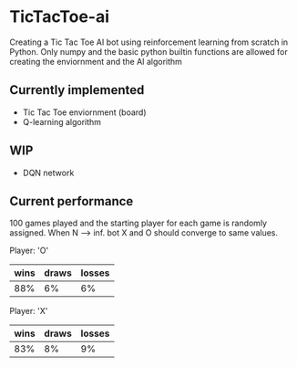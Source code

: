 # TicTacToe-ai
Creating a Tic Tac Toe AI bot using reinforcement learning from scratch in Python. Only numpy and the basic python builtin functions are allowed for creating the enviornment and the AI algorithm

## Currently implemented
* Tic Tac Toe enviornment (board)
* Q-learning algorithm

## WIP
* DQN network

## Current performance
100 games played and the starting player for each game is randomly assigned. When N --> inf. bot X and O should converge to same values.

Player: 'O'

| wins | draws | losses |
|------|-------|--------|
| 88%  | 6%    | 6%    |


Player: 'X'

| wins | draws | losses |
|------|-------|--------|
| 83%  | 8%    | 9%    |

